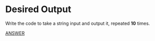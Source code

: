 # Desired Output

Write the code to take a string input and output it, repeated **10** times.

[ANSWER]()
